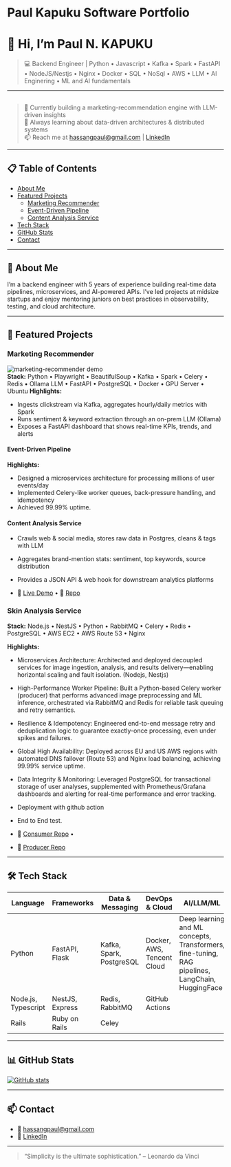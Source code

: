 # Paul Kapuku Software Portfolio
# 👋 Hi, I’m Paul N. KAPUKU

> 💻 Backend Engineer | Python • Javascript • Kafka • Spark • FastAPI • NodeJS/Nestjs • Nginx • Docker • SQL • NoSql • AWS • LLM • AI Enginering • ML and AI fundamentals

---

##

> 🔭 Currently building a marketing-recommendation engine with LLM-driven insights  
> 🌱 Always learning about data-driven architectures & distributed systems  
> 📫 Reach me at hassangpaul@gmail.com   |  [LinkedIn](https://linkedin.com/in/hassangpaul)

---

## 📋 Table of Contents

- [About Me](#about-me)  
- [Featured Projects](#featured-projects)  
  - [Marketing Recommender](#marketing-recommender)  
  - [Event-Driven Pipeline](#event-driven-pipeline)  
  - [Content Analysis Service](#content-analysis-service)  
- [Tech Stack](#tech-stack)  
- [GitHub Stats](#github-stats)  
- [Contact](#contact)

---

## 📝 About Me

I’m a backend engineer with 5 years of experience building real-time data pipelines, microservices, and AI-powered APIs. I’ve led projects at midsize startups and enjoy mentoring juniors on best practices in observability, testing, and cloud architecture.

---

## 🚀 Featured Projects

### Marketing Recommender  
![marketing-recommender demo](./assets/recommender.gif)  
**Stack:** Python • Playwright • BeautifulSoup • Kafka • Spark • Celery • Redis • Ollama LLM • FastAPI • PostgreSQL • Docker • GPU Server • Ubuntu
**Highlights:**  
- Ingests clickstream via Kafka, aggregates hourly/daily metrics with Spark 
- Runs sentiment & keyword extraction through an on-prem LLM (Ollama)  
- Exposes a FastAPI dashboard that shows real-time KPIs, trends, and alerts  

#### Event-Driven Pipeline  
**Highlights:**  
- Designed a microservices architecture for processing millions of user events/day  
- Implemented Celery-like worker queues, back-pressure handling, and idempotency  
- Achieved 99.99% uptime.  

#### Content Analysis Service   
- Crawls web & social media, stores raw data in Postgres, cleans & tags with LLM  
- Aggregates brand-mention stats: sentiment, top keywords, source distribution  
- Provides a JSON API & web hook for downstream analytics platforms 

- 📝 [Live Demo](https://recommender.example.com) • 📖 [Repo](https://github.com/rstful/data-tips)


### Skin Analysis Service  
**Stack:** Node.js • NestJS • Python • RabbitMQ • Celery • Redis • PostgreSQL • AWS EC2 • AWS Route 53 • Nginx

**Highlights:**
- Microservices Architecture: Architected and deployed decoupled services for image ingestion, analysis, and results delivery—enabling horizontal scaling and fault isolation. (Nodejs, Nestjs)
- High-Performance Worker Pipeline: Built a Python-based Celery worker (producer) that performs advanced image preprocessing and ML inference, orchestrated via RabbitMQ and Redis for reliable task queuing and retry semantics.
- Resilience & Idempotency: Engineered end-to-end message retry and deduplication logic to guarantee exactly-once processing, even under spikes and failures.
- Global High Availability: Deployed across EU and US AWS regions with automated DNS failover (Route 53) and Nginx load balancing, achieving 99.99% service uptime.
- Data Integrity & Monitoring: Leveraged PostgreSQL for transactional storage of user analyses, supplemented with Prometheus/Grafana dashboards and alerting for real-time performance and error tracking.
- Deployment with github action
- End to End test.

- 📝 [Consumer Repo](https://recommender.example.com) •
- 📖 [Producer Repo](https://github.com/you/content-analysis)

---

## 🛠 Tech Stack

| Language           | Frameworks       | Data & Messaging         | DevOps & Cloud             | AI/LLM/ML    
|--------------------|------------------|--------------------------|----------------------------|--------------------------------------------------
| Python             | FastAPI, Flask   | Kafka, Spark, PostgreSQL | Docker, AWS, Tencent Cloud |Deep learning and ML concepts, Transformers, fine-tuning, RAG pipelines, LangChain, HuggingFace
| Node.js, Typescript| NestJS, Express  | Redis, RabbitMQ          | GitHub Actions             |
| Rails              | Ruby on Rails    | Celey                    |                            |



---

## 📊 GitHub Stats

[![GitHub stats](https://github-readme-stats.vercel.app/api?username=hpkn&show_icons=true)](https://github.com/hpkn)

---

## 📫 Contact

- 📧 hassangpaul@gmail.com  
- 💼 [LinkedIn](https://www.linkedin.com/in/hassangpaul/)  

---

> “Simplicity is the ultimate sophistication.” – Leonardo da Vinci
